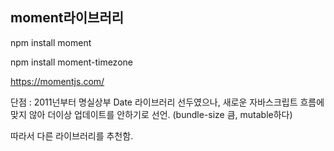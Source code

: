 ## moment라이브러리

npm install moment

npm install moment-timezone

https://momentjs.com/

단점 : 2011넌부터 명실상부 Date 라이브러리 선두였으나,
새로운 자바스크립트 흐름에 맞지 않아 더이상 업데이트를 안하기로 선언. (bundle-size 큼, mutable하다)

따라서 다른 라이브러리를 추천함.
